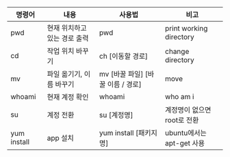 |명령어|내용|사용법|비고|
|---|---|---|---|
|pwd|현재 위치하고 있는 경로 출력|pwd|print working directory|
|cd|작업 위치 바꾸기|ch [이동할 경로]|change directory|
|mv|파일 옮기기, 이름 바꾸기|mv [바꿀 파일] [바꿀 이름 / 경로]|move|
|whoami|현재 계정 확인|whoami|who am i|
|su|계정 전환|su [계정명]|계정명이 없으면 root로 전환|
|yum install|app 설치|yum install [패키지명]|ubuntu에서는 apt-get 사용|
